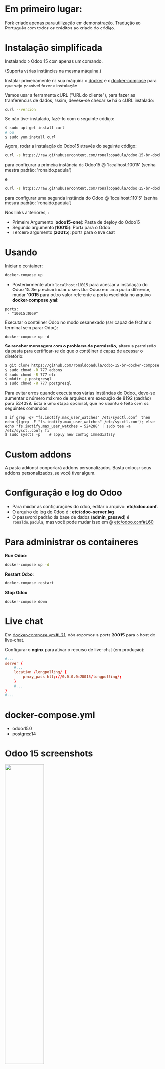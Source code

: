 # Em primeiro lugar:
Fork criado apenas para utilização em demonstração. Tradução ao Português com todos os créditos ao criado do código.

# Instalação simplificada

Instalando o Odoo 15 com apenas um comando.

(Suporta várias instâncias na mesma máquina.)


Instalar primeiramente na sua máquina o [docker](https://docs.docker.com/get-docker/) e o [docker-compose](https://docs.docker.com/compose/install/) para que seja possível fazer a instalação. 

Vamos usar a ferramenta cURL ("URL do cliente"), para fazer as tranferências de dados, assim, devese-se checar se há o cURL instalado:

``` bash
curl --version
```
Se não tiver instalado, fazê-lo com o seguinte código:

``` bash
$ sudo apt-get install curl
# ou
$ sudo yum install curl
```

Agora, rodar a instalação do Odoo15 através do seguinte código:

``` bash
curl -s https://raw.githubusercontent.com/ronaldopadula/odoo-15-br-docker-compose/master/instalar.sh | sudo bash -s odoo15-one 10015 20015
```

para configurar a primeira instância do Odoo15 @ 'localhost:10015' (senha mestra padrão: 'ronaldo.padula')

e

``` bash
curl -s https://raw.githubusercontent.com/ronaldopadula/odoo-15-br-docker-compose/master/instalar.sh | sudo bash -s odoo15-two 11015 21015
```

para configurar uma segunda instância do Odoo @ 'localhost:11015' (senha mestra padrão: 'ronaldo.padula')

Nos links anteriores, :
* Primeiro Argumento (**odoo15-one**): Pasta de deploy do Odoo15
* Segundo argumento (**10015**): Porta para o Odoo
* Terceiro argumento (**20015**): porta para o live chat

# Usando

Iniciar o container:
``` sh
docker-compose up
```

* Posteriormente abrir `localhost:10015` para acessar a instalação do Odoo 15. Se precisar inciar o servidor Odoo em uma porta diferente, mudar **10015** para outro valor referente a porta escolhida no arquivo **docker-compose.yml**:

```
ports:
 - "10015:8069"
```

Executar o contêiner Odoo no modo desanexado (ser capaz de fechar o terminal sem parar Odoo):

```
docker-compose up -d
```

**Se receber mensagem com o problema de permissão**, altere a permissão da pasta para certificar-se de que o contêiner é capaz de acessar o diretório:

``` sh
$ git clone https://github.com/ronaldopadula/odoo-15-br-docker-compose.git
$ sudo chmod -R 777 addons
$ sudo chmod -R 777 etc
$ mkdir -p postgresql
$ sudo chmod -R 777 postgresql
```

Para evitar erros quando executamos várias instâncias do Odoo., deve-se aumentar o número máximo de arquivos em execução de 8192 (padrão) para 524288. Esta é uma etapa opcional, que no ubuntu é feita com os seguintes comandos:

```
$ if grep -qF "fs.inotify.max_user_watches" /etc/sysctl.conf; then echo $(grep -F "fs.inotify.max_user_watches" /etc/sysctl.conf); else echo "fs.inotify.max_user_watches = 524288" | sudo tee -a /etc/sysctl.conf; fi
$ sudo sysctl -p    # apply new config immediately
```

# Custom addons

A pasta addons/ conportará addons personalizados. Basta colocar seus addons personalizados, se você tiver algum.

# Configuração e log do Odoo

* Para mudar as configurações do odoo, editar o arquivo: **etc/odoo.conf**.
* O arquivo de log do Odoo é : **etc/odoo-server.log**
* O password padrão da base de dados (**admin_passwd**) é `ronaldo.padula`, mas você pode mudar isso em @ [etc/odoo.conf#L60](/etc/odoo.conf#L60)

# Para administrar os containeres

**Run Odoo**:

``` bash
docker-compose up -d
```

**Restart Odoo**:

``` bash
docker-compose restart
```

**Stop Odoo**:

``` bash
docker-compose down
```

# Live chat

Em [docker-compose.yml#L21](docker-compose.yml#L21), nós expomos a porta **20015** para o host do live-chat.

Configurar o **nginx** para ativar o recurso de live-chat (em produção):

``` conf
#...
server {
    #...
    location /longpolling/ {
        proxy_pass http://0.0.0.0:20015/longpolling/;
    }
    #...
}
#...
```

# docker-compose.yml

* odoo:15.0
* postgres:14

# Odoo 15 screenshots

<img src="screenshots/odoo-15-welcome-screenshot.png" width="50%">

<img src="screenshots/odoo-15-apps-screenshot.png" width="100%">

<img src="screenshots/odoo-15-sales-screen.png" width="100%">

<img src="screenshots/odoo-15-product-form.png" width="100%">
